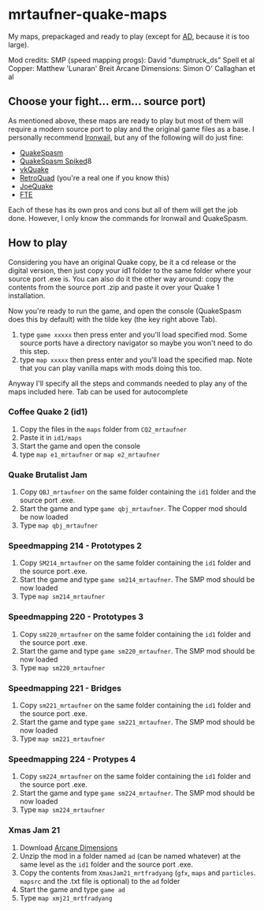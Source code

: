 # mrtaufner-quake-maps
My maps, prepackaged and ready to play (except for [AD](https://www.moddb.com/mods/arcane-dimensions/downloads/arcane-dimensions-180-with-patch-1), because it is too large).

Mod credits:
SMP (speed mapping progs): David "dumptruck_ds" Spell et al
Copper: Matthew 'Lunaran' Breit
Arcane Dimensions: Simon O' Callaghan et al

## Choose your fight... erm... source port)
As mentioned above, these maps are ready to play but most of them will require a modern source port to play and the original game files as a base.
I personally recommend [Ironwail](https://github.com/andrei-drexler/ironwail/tags), but any of the following will do just fine:

- [QuakeSpasm](https://sourceforge.net/projects/quakespasm/)
- [QuakeSpasm Spiked](https://triptohell.info/moodles/qss/)8
- [vkQuake](https://github.com/Novum/vkQuake/tags)
- [RetroQuad](https://www.patreon.com/mankrip) (you're a real one if you know this)
- [JoeQuake](http://joequake.runecentral.com/downloads.html)
- [FTE](https://fte.triptohell.info)

Each of these has its own pros and cons but all of them will get the job done. However, I only know the commands for Ironwail and QuakeSpasm.

## How to play
Considering you have an original Quake copy, be it a cd release or the digital version, then just copy your id1 folder to the same folder
where your source port .exe is. You can also do it the other way around: copy the contents from the source port .zip and paste it over your 
Quake 1 installation.

Now you're ready to run the game, and open the console (QuakeSpasm does this by default) with the tilde key (the key right above Tab).

1. type `game xxxxx` then press enter and you'll load specified mod. Some source ports have a directory navigator so maybe you won't need to do this step.
2. type `map xxxxx` then press enter and you'll load the specified map. Note that you can play vanilla maps with mods doing this too.

Anyway I'll specify all the steps and commands needed to play any of the maps included here. Tab can be used for autocomplete

### Coffee Quake 2 (id1)
1. Copy the files in the `maps` folder from `CQ2_mrtaufner`
2. Paste it in `id1/maps`
3. Start the game and open the console
4. type `map e1_mrtaufner` or `map e2_mrtaufner`

### Quake Brutalist Jam
1. Copy `QBJ_mrtaufner` on the same folder containing the `id1` folder and the source port .exe.
2. Start the game and type `game qbj_mrtaufner`. The Copper mod should be now loaded
3. Type `map qbj_mrtaufner`

### Speedmapping 214 - Prototypes 2
1. Copy `SM214_mrtaufner` on the same folder containing the `id1` folder and the source port .exe.
2. Start the game and type `game sm214_mrtaufner`. The SMP mod should be now loaded
3. Type `map sm214_mrtaufner`

### Speedmapping 220 - Prototypes 3
1. Copy `sm220_mrtaufner` on the same folder containing the `id1` folder and the source port .exe.
2. Start the game and type `game sm220_mrtaufner`. The SMP mod should be now loaded
3. Type `map sm220_mrtaufner`

### Speedmapping 221 - Bridges
1. Copy `sm221_mrtaufner` on the same folder containing the `id1` folder and the source port .exe.
2. Start the game and type `game sm221_mrtaufner`. The SMP mod should be now loaded
3. Type `map sm221_mrtaufner`

### Speedmapping 224 - Protypes 4
1. Copy `sm224_mrtaufner` on the same folder containing the `id1` folder and the source port .exe.
2. Start the game and type `game sm224_mrtaufner`. The SMP mod should be now loaded
3. Type `map sm224_mrtaufner`

### Xmas Jam 21
1. Download [Arcane Dimensions](https://www.moddb.com/mods/arcane-dimensions/downloads/arcane-dimensions-180-with-patch-1)
2. Unzip the mod in a folder named `ad` (can be named whatever) at the same level as the `id1` folder and the source port .exe.
3. Copy the contents from `XmasJam21_mrtfradyang` (`gfx`, `maps` and `particles`. `mapsrc` and the .txt file is optional) to the `ad` folder
4. Start the game and type `game ad`
5. Type `map xmj21_mrtfradyang`
